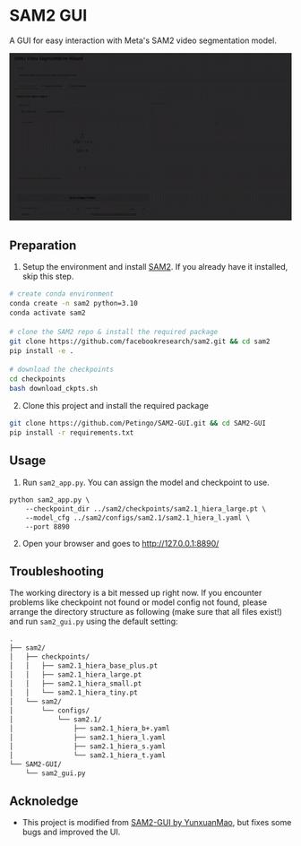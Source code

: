 # SAM2 GUI
A GUI for easy interaction with Meta's SAM2 video segmentation model.

![](screenshots/demo.gif)

## Preparation
1. Setup the environment and install [SAM2](https://ai.meta.com/sam2/). If you already have it installed, skip this step.
```bash
# create conda environment
conda create -n sam2 python=3.10
conda activate sam2

# clone the SAM2 repo & install the required package
git clone https://github.com/facebookresearch/sam2.git && cd sam2
pip install -e .

# download the checkpoints
cd checkpoints
bash download_ckpts.sh
```

2. Clone this project and install the required package
```bash
git clone https://github.com/Petingo/SAM2-GUI.git && cd SAM2-GUI
pip install -r requirements.txt
```

## Usage
1. Run `sam2_app.py`. You can assign the model and checkpoint to use.
```
python sam2_app.py \
    --checkpoint_dir ../sam2/checkpoints/sam2.1_hiera_large.pt \
    --model_cfg ../sam2/configs/sam2.1/sam2.1_hiera_l.yaml \
    --port 8890
```

2. Open your browser and goes to http://127.0.0.1:8890/

## Troubleshooting 
The working directory is a bit messed up right now. If you encounter problems like checkpoint not found or model config not found, please arrange the directory structure as following (make sure that all files exist!) and run `sam2_gui.py` using the default setting:

```
.
├── sam2/
│   ├── checkpoints/
│   │   ├── sam2.1_hiera_base_plus.pt
│   │   ├── sam2.1_hiera_large.pt
│   │   ├── sam2.1_hiera_small.pt
│   │   └── sam2.1_hiera_tiny.pt
│   └── sam2/
│       └── configs/
│           └── sam2.1/
│               ├── sam2.1_hiera_b+.yaml
│               ├── sam2.1_hiera_l.yaml
│               ├── sam2.1_hiera_s.yaml
│               └── sam2.1_hiera_t.yaml
└── SAM2-GUI/
    └── sam2_gui.py
```

## Acknoledge
- This project is modified from [SAM2-GUI by YunxuanMao](https://github.com/YunxuanMao/SAM2-GUI), but fixes some bugs and improved the UI.